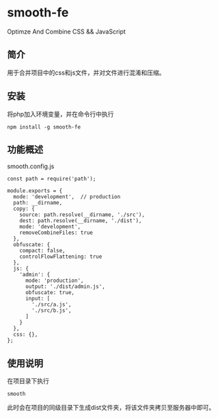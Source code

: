 smooth-fe
=========

Optimze And Combine CSS &amp;&amp; JavaScript

## 简介

用于合并项目中的css和js文件，并对文件进行混淆和压缩。

## 安装
将php加入环境变量，并在命令行中执行

    npm install -g smooth-fe

## 功能概述



smooth.config.js


    const path = require('path');
    
    module.exports = {
      mode: 'development',  // production
      path: __dirname,
      copy: {
        source: path.resolve(__dirname, './src'),
        dest: path.resolve(__dirname, './dist'),
        mode: 'development',
        removeCombineFiles: true
      },
      obfuscate: {
        compact: false,
        controlFlowFlattening: true
      },
      js: {
        'admin': {
          mode: 'production',
          output: './dist/admin.js',
          obfuscate: true,
          input: [
            './src/a.js',
            './src/b.js',
          ]
        }
      },
      css: {}, 
    };


## 使用说明

在项目录下执行
	
	smooth

此时会在项目的同级目录下生成dist文件夹，将该文件夹拷贝至服务器中即可。